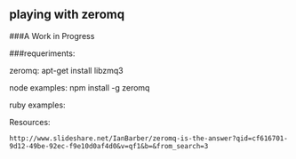 playing with zeromq
------------------

###A Work in Progress


###requeriments: 

zeromq: 
    apt-get install libzmq3

node examples:
    npm install -g zeromq

ruby examples:


Resources:

    http://www.slideshare.net/IanBarber/zeromq-is-the-answer?qid=cf616701-9d12-49be-92ec-f9e10d0af4d0&v=qf1&b=&from_search=3
